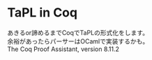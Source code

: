 # TaPL in Coq
あきるor諦めるまでCoqでTaPLの形式化をします。  
余裕があったらパーサーはOCamlで実装するかも。  
The Coq Proof Assistant, version 8.11.2   
